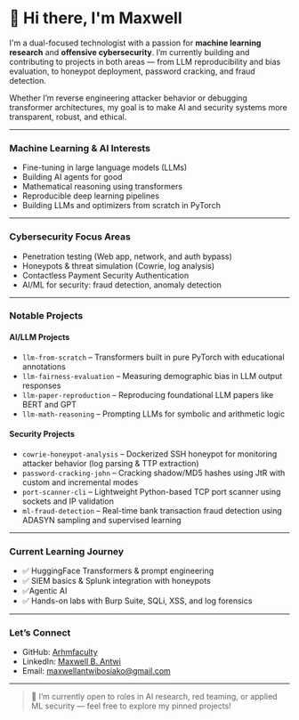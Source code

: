 # 👋 Hi there, I'm Maxwell

I'm a dual-focused technologist with a passion for **machine learning research** and **offensive cybersecurity**. I’m currently building and contributing to projects in both areas — from LLM reproducibility and bias evaluation, to honeypot deployment, password cracking, and fraud detection.

Whether I’m reverse engineering attacker behavior or debugging transformer architectures, my goal is to make AI and security systems more transparent, robust, and ethical.

---

###  Machine Learning & AI Interests

-  Fine-tuning in large language models (LLMs)
-  Building AI agents for good
-  Mathematical reasoning using transformers
-  Reproducible deep learning pipelines
-  Building LLMs and optimizers from scratch in PyTorch

---

###  Cybersecurity Focus Areas

-  Penetration testing (Web app, network, and auth bypass)
-  Honeypots & threat simulation (Cowrie, log analysis)
-  Contactless Payment Security Authentication
-  AI/ML for security: fraud detection, anomaly detection

---

###  Notable Projects

####  AI/LLM Projects
- `llm-from-scratch` – Transformers built in pure PyTorch with educational annotations
- `llm-fairness-evaluation` – Measuring demographic bias in LLM output responses
- `llm-paper-reproduction` – Reproducing foundational LLM papers like BERT and GPT
- `llm-math-reasoning` – Prompting LLMs for symbolic and arithmetic logic

####  Security Projects
- `cowrie-honeypot-analysis` – Dockerized SSH honeypot for monitoring attacker behavior (log parsing & TTP extraction)
- `password-cracking-john` – Cracking shadow/MD5 hashes using JtR with custom and incremental modes
- `port-scanner-cli` – Lightweight Python-based TCP port scanner using sockets and IP validation
- `ml-fraud-detection` – Real-time bank transaction fraud detection using ADASYN sampling and supervised learning

---

###  Current Learning Journey

- ✅ HuggingFace Transformers & prompt engineering
- ✅ SIEM basics & Splunk integration with honeypots
- ✅Agentic AI
- ✅ Hands-on labs with Burp Suite, SQLi, XSS, and log forensics

---

###  Let’s Connect

- GitHub: [Arhmfaculty](https://github.com/Arhmfaculty)
- LinkedIn: [Maxwell B. Antwi](https://www.linkedin.com/in/maxwell-antwi/)
- Email: maxwellantwibosiako@gmail.com

---

> 🚀 I’m currently open to roles in AI research, red teaming, or applied ML security — feel free to explore my pinned projects!
